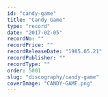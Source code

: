 ```yaml
---
id: "candy-game"
title: "Candy Game"
type: "record"
date: "2017-02-05"
recordNo: ""
recordPrice: ""
recordReleaseDate: "1985.05.21"
recordPublisher: ""
recordType: ""
order: 5001
slug: "discography/candy-game"
coverImage: "CANDY-GAME.png"
---
```




